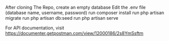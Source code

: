 After cloning The Repo, 
create an empty database
Edit the .env file (database name, username, password)
run composer install
run php artisan migrate
run php artisan db:seed
run php artisan serve



For API documentation, visit https://documenter.getpostman.com/view/12000186/2s8YmSsftm
